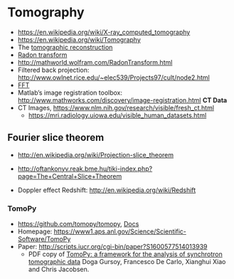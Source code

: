 


# Tomography
+ https://en.wikipedia.org/wiki/X-ray_computed_tomography
+ https://en.wikipedia.org/wiki/Tomography
+ The [tomographic reconstruction](http://en.wikipedia.org/wiki/Tomographic_reconstruction)
+ [Radon transform](http://en.wikipedia.org/wiki/Radon_transform) 
+ http://mathworld.wolfram.com/RadonTransform.html
+ Filtered back projection: http://www.owlnet.rice.edu/~elec539/Projects97/cult/node2.html
+ [FFT](http://en.wikipedia.org/wiki/Fast_Fourier_transform)
+ Matlab’s image registration toolbox: http://www.mathworks.com/discovery/image-registration.html 
__CT Data__
+ CT Images, https://www.nlm.nih.gov/research/visible/fresh_ct.html
   + https://mri.radiology.uiowa.edu/visible_human_datasets.html

## Fourier slice theorem
+ http://en.wikipedia.org/wiki/Projection-slice_theorem
+ http://oftankonyv.reak.bme.hu/tiki-index.php?page=The+Central+Slice+Theorem

+ Doppler effect Redshift: http://en.wikipedia.org/wiki/Redshift

### TomoPy
+ https://github.com/tomopy/tomopy, [Docs](https://tomopy.readthedocs.org/)
+ Homepage: https://www1.aps.anl.gov/Science/Scientific-Software/TomoPy
+ Paper: http://scripts.iucr.org/cgi-bin/paper?S1600577514013939
   + PDF copy of [TomoPy: a framework for the analysis of synchrotron tomographic data](http://journals.iucr.org/s/issues/2014/05/00/pp5049/pp5049.pdf) Doga Gursoy, Francesco De Carlo, Xianghui Xiao and Chris Jacobsen.
